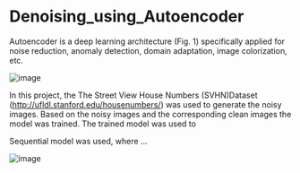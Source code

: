 # Denoising_using_Autoencoder
Autoencoder is a deep learning architecture (Fig. 1) specifically applied for noise reduction, anomaly detection, domain adaptation, image colorization, etc. 

![image](https://user-images.githubusercontent.com/54812742/136597246-f444232f-f357-4611-9794-255087b46ece.png)




In this project, the The Street View House Numbers (SVHN)Dataset (http://ufldl.stanford.edu/housenumbers/) was used to generate the noisy images. Based on the noisy images and the corresponding clean images the model was trained. The trained model was used to 

Sequential model was used, where ...



![image](https://user-images.githubusercontent.com/54812742/136595375-bbfafeb7-a60b-47b3-b8be-a95cce09aba7.png)
